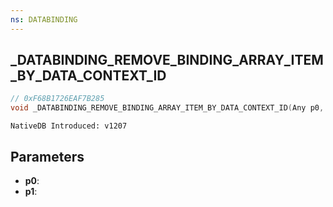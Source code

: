 ```yaml
---
ns: DATABINDING
---
```

## _DATABINDING_REMOVE_BINDING_ARRAY_ITEM_BY_DATA_CONTEXT_ID

```c
// 0xF68B1726EAF7B285
void _DATABINDING_REMOVE_BINDING_ARRAY_ITEM_BY_DATA_CONTEXT_ID(Any p0, Any p1);
```

```
NativeDB Introduced: v1207
```

## Parameters
* **p0**:
* **p1**:
